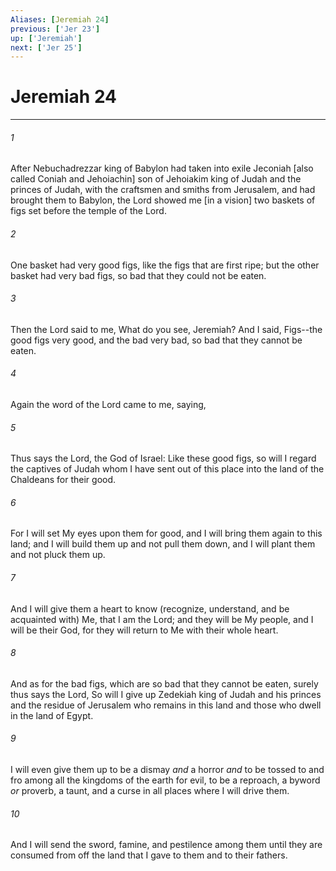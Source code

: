 ```yaml
---
Aliases: [Jeremiah 24]
previous: ['Jer 23']
up: ['Jeremiah']
next: ['Jer 25']
---
```

# Jeremiah 24

***














###### 1 






After Nebuchadrezzar king of Babylon had taken into exile Jeconiah [also called Coniah and Jehoiachin] son of Jehoiakim king of Judah and the princes of Judah, with the craftsmen and smiths from Jerusalem, and had brought them to Babylon, the Lord showed me [in a vision] two baskets of figs set before the temple of the Lord. 













###### 2 






One basket had very good figs, like the figs that are first ripe; but the other basket had very bad figs, so bad that they could not be eaten. 













###### 3 






Then the Lord said to me, What do you see, Jeremiah? And I said, Figs--the good figs very good, and the bad very bad, so bad that they cannot be eaten. 













###### 4 






Again the word of the Lord came to me, saying, 













###### 5 






Thus says the Lord, the God of Israel: Like these good figs, so will I regard the captives of Judah whom I have sent out of this place into the land of the Chaldeans for their good. 













###### 6 






For I will set My eyes upon them for good, and I will bring them again to this land; and I will build them up and not pull them down, and I will plant them and not pluck them up. 













###### 7 






And I will give them a heart to know (recognize, understand, and be acquainted with) Me, that I am the Lord; and they will be My people, and I will be their God, for they will return to Me with their whole heart. 













###### 8 






And as for the bad figs, which are so bad that they cannot be eaten, surely thus says the Lord, So will I give up Zedekiah king of Judah and his princes and the residue of Jerusalem who remains in this land and those who dwell in the land of Egypt. 













###### 9 






I will even give them up to be a dismay _and_ a horror _and_ to be tossed to and fro among all the kingdoms of the earth for evil, to be a reproach, a byword _or_ proverb, a taunt, and a curse in all places where I will drive them. 













###### 10 






And I will send the sword, famine, and pestilence among them until they are consumed from off the land that I gave to them and to their fathers.
